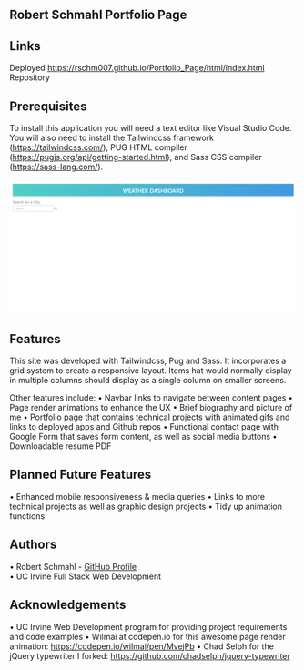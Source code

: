 Robert Schmahl Portfolio Page
-----------------------------


Links
-----------------------------
Deployed <a href="https://rschm007.github.io/Portfolio_Page/html/index.html">https://rschm007.github.io/Portfolio_Page/html/index.html</a>
Repository <a href="https://github.com/rschm007/Portfolio_Page"></a>

Prerequisites
-----------------------------

To install this application you will need a text editor like Visual Studio Code. You will also need to install the Tailwindcss framework (https://tailwindcss.com/), PUG HTML compiler (https://pugjs.org/api/getting-started.html), and Sass CSS compiler (https://sass-lang.com/).


<img src="https://github.com/rschm007/Weather-Dashboard/blob/main/Assets/Demo%20Images/demo-1.png?raw=true" alt="Weather Dashboard Demo Image" style="max-width:100%;">


Features
-----------------------------
This site was developed with Tailwindcss, Pug and Sass. It incorporates a grid system to create a responsive layout. Items hat would normally display in multiple columns should display as a single column on smaller screens.

Other features include:
• Navbar links to navigate between content pages
• Page render animations to enhance the UX
• Brief biography and picture of me
• Portfolio page that contains technical projects with animated gifs and links to deployed apps and Github repos
• Functional contact page with Google Form that saves form content, as well as social media buttons
• Downloadable resume PDF

Planned Future Features
-----------------------------
• Enhanced mobile responsiveness & media queries
• Links to more technical projects as well as graphic design projects
• Tidy up animation functions


Authors
-----------------------------
• Robert Schmahl - <a href="https://github.com/rschm007">GitHub Profile</a>
<br>
• UC Irvine Full Stack Web Development
<br>

Acknowledgements
-----------------------------
• UC Irvine Web Development program for providing project requirements and code examples
• Wilmai at codepen.io for this awesome page render animation: https://codepen.io/wilmai/pen/MvejPb
• Chad Selph for the jQuery typewriter I forked: https://github.com/chadselph/jquery-typewriter

